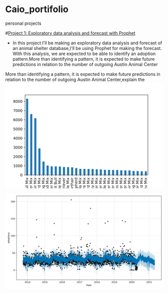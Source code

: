 # Caio_portifolio
personal projects

#[Project 1: Exploratory data analysis and forecast with Prophet](https://github.com/caiolgomes/Caio_portifolio/blob/main/Forecasting_with_Prophet.ipynb)

* In this project I'll be making an exploratory data analysis and forecast of an animal shelter database,I'll be using Prophet for making the forecast. With this analysis, we are expected to be able to identify an adoption pattern.More than identifying a pattern, it is expected to make future predictions in relation to the number of outgoing Austin Animal Center

More than identifying a pattern, it is expected to make future predictions in relation to the number of outgoing Austin Animal Center,explain the 
![](https://github.com/caiolgomes/Caio_portifolio/blob/main/images/fig_breed.svg)

![](https://github.com/caiolgomes/Caio_portifolio/blob/main/images/model1_fig.svg)

